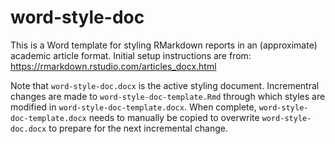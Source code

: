 # word-style-doc

This is a Word template for styling RMarkdown reports in an (approximate) academic article format. Initial setup instructions are from: https://rmarkdown.rstudio.com/articles_docx.html

Note that `word-style-doc.docx` is the active styling document. Incrementral changes are made to `word-style-doc-template.Rmd` through which styles are modified in `word-style-doc-template.docx`. When complete, `word-style-doc-template.docx` needs to manually be copied to overwrite `word-style-doc.docx` to prepare for the next incremental change.